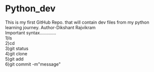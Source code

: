 # Python_dev
This is my first GitHub Repo. that will contain dev files from my python learning journey.
Author-Dikshant Rajvikram
<br>
Important syntax.............<br>
1)ls
<br>
2)cd
<br>
3)git status
<br>
4)git clone
<br>
5)git add
<br>
6)git commit -m"message"
